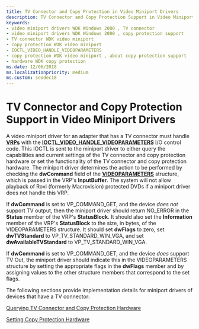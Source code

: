 ```yaml
---
title: TV Connector and Copy Protection in Video Miniport Drivers
description: TV Connector and Copy Protection Support in Video Miniport Drivers
keywords:
- video miniport drivers WDK Windows 2000 , TV connector
- video miniport drivers WDK Windows 2000 , copy protection support
- TV connector WDK video miniport
- copy protection WDK video miniport
- IOCTL_VIDEO_HANDLE_VIDEOPARAMETERS
- copy protection WDK video miniport , about copy protection support
- hardware WDK copy protection
ms.date: 12/06/2018
ms.localizationpriority: medium
ms.custom: seodec18
---
```


# TV Connector and Copy Protection Support in Video Miniport Drivers

A video miniport driver for an adapter that has a TV connector must handle [**VRPs**](/windows-hardware/drivers/ddi/video/ns-video-_video_request_packet) with the [**IOCTL\_VIDEO\_HANDLE\_VIDEOPARAMETERS**](/windows-hardware/drivers/ddi/ntddvdeo/ni-ntddvdeo-ioctl_video_handle_videoparameters) I/O control code. This IOCTL is sent to the miniport driver to either query the capabilities and current settings of the TV connector and copy protection hardware or set the functionality of the TV connector and copy protection hardware. The miniport driver determines the action to be performed by checking the **dwCommand** field of the [**VIDEOPARAMETERS**](/windows/win32/api/tvout/ns-tvout-videoparameters) structure, which is passed in the VRP's **InputBuffer**. The system will not allow playback of Rovi (formerly Macrovision) protected DVDs if a miniport driver does not handle this VRP.

If **dwCommand** is set to VP\_COMMAND\_GET, and the device *does not* support TV output, then the miniport driver should return NO\_ERROR in the **Status** member of the VRP's **StatusBlock**. It should also set the **Information** member of the VRP's **StatusBlock** to the size, in bytes, of the VIDEOPARAMETERS structure. It should set **dwFlags** to zero, set **dwTVStandard** to VP\_TV\_STANDARD\_WIN\_VGA, and set **dwAvailableTVStandard** to VP\_TV\_STANDARD\_WIN\_VGA.

If **dwCommand** is set to VP\_COMMAND\_GET, and the device *does* support TV Out, the miniport driver should indicate this in the VIDEOPARAMETERS structure by setting the appropriate flags in the **dwFlags** member and by assigning values to the other structure members that correspond to the set flags.

The following sections provide implementation details for miniport drivers of devices that have a TV connector:

[Querying TV Connector and Copy Protection Hardware](querying-tv-connector-and-copy-protection-hardware.md)

[Setting Copy Protection Hardware](setting-copy-protection-hardware.md)

 

